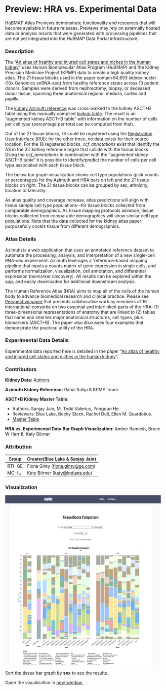 #  Preview: HRA vs. Experimental Data

HuBMAP Atlas Previews demonstrate functionality and resources that will become available in future releases. Previews may rely on externally hosted data or analysis results that were generated with processing pipelines that are not yet integrated into the HuBMAP Data Portal infrastructure.


### Description

The “[An atlas of healthy and injured cell states and niches in the human kidney](https://www.biorxiv.org/content/10.1101/2021.07.28.454201v1)” uses Human Biomolecular Atlas Program (HuBMAP) and the Kidney Precision Medicine Project (KPMP) data to create a high quality kidney atlas. The 21 tissue blocks used in the paper contain 64,693 kidney nuclei (10x Genomics snRNA-seq) from healthy reference states across 13 patient donors. Samples were derived from nephrectomy, biopsy, or deceased donor tissue, spanning three anatomical regions: medulla, cortex and papilla. 

The [kidney Azimuth reference](https://azimuth.hubmapconsortium.org/references/#Human%20-%20Kidney) was cross-walked to the kidney ASCT+B table using this manually compiled [lookup table](https://github.com/hubmapconsortium/azimuth-annotate/blob/main/data/kidney.json). The result is an “augmented kidney ASCT+B table” with information on the number of cells per cell type (percentage per total can be computed from that).  

Out of the 21 tissue blocks, 18 could be registered using the [Registration User Interface (RUI)](https://hubmapconsortium.github.io/ccf-ui/rui); for the other three, no data exists for their source location. For the 18 registered blocks, *ccf_annotations* exist that identify the AS in the 3D kidney reference organ that collide with the tissue blocks. Using the *ccf_annotations* in combination with the “augmented kidney ASCT+B table” it is possible to identify/predict the number of cells per cell type associated with each tissue block.   

The below bar graph visualization shows cell type populations (pick counts or percentages) for the Azimuth and HRA bars on left and the 21 tissue blocks on right. The 21 tissue blocks can be grouped by sex, ethnicity, location or laterality.    

As atlas quality and coverage increase, atlas predictions will align with tissue sample cell type populations--for tissue blocks collected from comparable demographics. As tissue mapping protocols advance, tissue blocks collected from comparable demographics will show similar cell type populations. Note that the data collected for the kidney atlas paper purposefully covers tissue from different demographics. 

### Atlas Details

Azimuth is a web application that uses an annotated reference dataset to automate the processing, analysis, and interpretation of a new single-cell RNA-seq experiment. Azimuth leverages a 'reference-based mapping' pipeline that inputs a counts matrix of gene expression in single cells, and performs normalization, visualization, cell annotation, and differential expression (biomarker discovery). All results can be explored within the app, and easily downloaded for additional downstream analysis.  

The Human Reference Atlas (HRA) aims to map all of the cells of the human body to advance biomedical research and clinical practice. Please see [Perspective paper](https://www.nature.com/articles/s41556-021-00788-6) that presents collaborative work by members of 16 international consortia on two essential and interlinked parts of the HRA: (1) three-dimensional representations of anatomy that are linked to (2) tables that name and interlink major anatomical structures, cell types, plus biomarkers (ASCT+B). The paper also discusses four examples that demonstrate the practical utility of the HRA.   

### Experimental Data Details

Experimental data reported here is detailed in the paper “[An atlas of healthy and injured cell states and niches in the human kidney](https://www.biorxiv.org/content/10.1101/2021.07.28.454201v1)”. 

### Contributors

**Kidney Data:** [Authors](https://www.biorxiv.org/content/10.1101/2021.07.28.454201v1)

**Azimuth Kidney Reference:** Rahul Satija & KPMP Team 

**ASCT+B Kidney Master Table:** 
* Authors: Sanjay Jain, M. Todd Valerius, Yongqun He. 
* Reviewers: Blue Lake, Becky Steck, Rachel Dull, Ellen M. Quardokus. 
* [Master Table](https://hubmapconsortium.github.io/ccf-releases/v1.1/docs/asct-b/kidney.html)

**HRA vs. Experimental Data Bar Graph Visualization:** Amber Ramesh, Bruce W Herr II, Katy Börner


### Attribution

| Group  | Creater(Blue Lake & Sanjay Jain) |
|--------|----------------------------------|
| RTI-GE | Fiona Ginty (fiona.ginty@ge.com) |
| MC-IU  | Katy Börner (katy@indiana.edu)   |


### Visualization

<div class="video-container">
    <a target="_blank" href="https://hubmapconsortium.github.io/tissue-bar-graphs/preview" >
        <img src="../img/pilot3.png" height="550">
            </img>
    </a>
    
</div>

Sort the tissue bar graph by **sex** to see the results.

Open the visualization in <a target="_blank" href="https://hubmapconsortium.github.io/tissue-bar-graphs/preview" >new window.</a>

